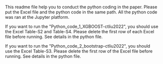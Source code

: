 This readme file help you to conduct the python coding in the paper.
Please put the Excel file and the python code in the same path.
All the python code was ran at the Jupyter platform.

If you want to run the "Python_code_1_XGBOOST-ctliu2022", you should use the Excel Table-S2 and Table-S4.
Please delete the first row of each Excel file before running. See details in the python file.

If you want to run the "Python_code_2_bootstrap-ctliu2022", you should use the Excel Table-S3.
Please delete the first row of the Excel file before running. See details in the python file.
